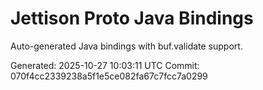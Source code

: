 # Jettison Proto Java Bindings

Auto-generated Java bindings with buf.validate support.

Generated: 2025-10-27 10:03:11 UTC
Commit: 070f4cc2339238a5f1e5ce082fa67c7fcc7a0299
